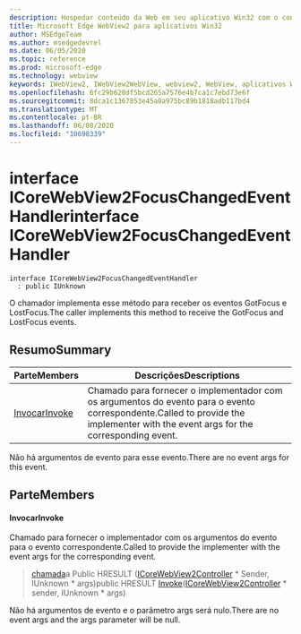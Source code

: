 ```yaml
---
description: Hospedar conteúdo da Web em seu aplicativo Win32 com o controle WebView2 do Microsoft Edge
title: Microsoft Edge WebView2 para aplicativos Win32
author: MSEdgeTeam
ms.author: msedgedevrel
ms.date: 06/05/2020
ms.topic: reference
ms.prod: microsoft-edge
ms.technology: webview
keywords: IWebView2, IWebView2WebView, webview2, WebView, aplicativos Win32, Win32, Edge, ICoreWebView2, ICoreWebView2Controller, controle do navegador, HTML Edge
ms.openlocfilehash: 6fc29b620df5bcd265a7576e4b7ca1c7ebd73e6f
ms.sourcegitcommit: 8dca1c1367853e45a0a975bc89b1818adb117bd4
ms.translationtype: MT
ms.contentlocale: pt-BR
ms.lasthandoff: 06/08/2020
ms.locfileid: "10698339"
---
```

# <span data-ttu-id="ca647-104">interface ICoreWebView2FocusChangedEventHandler</span><span class="sxs-lookup"><span data-stu-id="ca647-104">interface ICoreWebView2FocusChangedEventHandler</span></span> 

```
interface ICoreWebView2FocusChangedEventHandler
  : public IUnknown
```

<span data-ttu-id="ca647-105">O chamador implementa esse método para receber os eventos GotFocus e LostFocus.</span><span class="sxs-lookup"><span data-stu-id="ca647-105">The caller implements this method to receive the GotFocus and LostFocus events.</span></span>

## <span data-ttu-id="ca647-106">Resumo</span><span class="sxs-lookup"><span data-stu-id="ca647-106">Summary</span></span>

 <span data-ttu-id="ca647-107">Parte</span><span class="sxs-lookup"><span data-stu-id="ca647-107">Members</span></span>                        | <span data-ttu-id="ca647-108">Descrições</span><span class="sxs-lookup"><span data-stu-id="ca647-108">Descriptions</span></span>
--------------------------------|---------------------------------------------
[<span data-ttu-id="ca647-109">Invocar</span><span class="sxs-lookup"><span data-stu-id="ca647-109">Invoke</span></span>](#invoke) | <span data-ttu-id="ca647-110">Chamado para fornecer o implementador com os argumentos do evento para o evento correspondente.</span><span class="sxs-lookup"><span data-stu-id="ca647-110">Called to provide the implementer with the event args for the corresponding event.</span></span>

<span data-ttu-id="ca647-111">Não há argumentos de evento para esse evento.</span><span class="sxs-lookup"><span data-stu-id="ca647-111">There are no event args for this event.</span></span>

## <span data-ttu-id="ca647-112">Parte</span><span class="sxs-lookup"><span data-stu-id="ca647-112">Members</span></span>

#### <span data-ttu-id="ca647-113">Invocar</span><span class="sxs-lookup"><span data-stu-id="ca647-113">Invoke</span></span> 

<span data-ttu-id="ca647-114">Chamado para fornecer o implementador com os argumentos do evento para o evento correspondente.</span><span class="sxs-lookup"><span data-stu-id="ca647-114">Called to provide the implementer with the event args for the corresponding event.</span></span>

> <span data-ttu-id="ca647-115">[chamada](#invoke)a Public HRESULT ([ICoreWebView2Controller](icorewebview2controller.md) \* Sender, IUnknown \* args)</span><span class="sxs-lookup"><span data-stu-id="ca647-115">public HRESULT [Invoke](#invoke)([ICoreWebView2Controller](icorewebview2controller.md) \* sender, IUnknown \* args)</span></span>

<span data-ttu-id="ca647-116">Não há argumentos de evento e o parâmetro args será nulo.</span><span class="sxs-lookup"><span data-stu-id="ca647-116">There are no event args and the args parameter will be null.</span></span>


